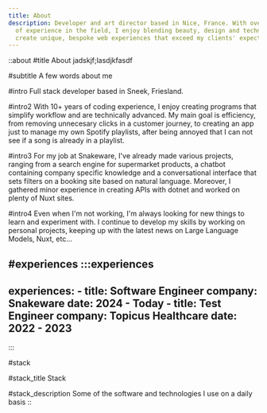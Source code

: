 ```yaml
---
title: About
description: Developer and art director based in Nice, France. With over 6 years
  of experience in the field, I enjoy blending beauty, design and technology to
  create unique, bespoke web experiences that exceed my clients' expectations.
---
```


::about
#title
About jadskjf;lasdjkfasdf

#subtitle
A few words about me

#intro
Full stack developer based in Sneek, Friesland.

#intro2
With 10+ years of coding experience, I enjoy creating programs that simplify workflow and are technically advanced. My main goal is efficiency, from removing unnecesary clicks in a customer journey, to creating an app just to manage my own Spotify playlists, after being annoyed that I can not see if a song is already in a playlist.

#intro3
For my job at Snakeware, I've already made various projects, ranging from a search engine for supermarket products, a chatbot containing company specific knowledge and a conversational interface that sets filters on a booking site based on natural language. Moreover, I gathered minor experience in creating APIs with dotnet and worked on plenty of Nuxt sites.

#intro4
Even when I'm not working, I'm always looking for new things to learn and experiment with. I continue to develop my skills by working on personal projects, keeping up with the latest news on Large Language Models, Nuxt, etc...

#experiences
  :::experiences
  ---
  experiences:
    - title: Software Engineer
      company: Snakeware
      date: 2024 - Today
    - title: Test Engineer
      company: Topicus Healthcare
      date: 2022 - 2023
  ---
  :::

#stack

#stack_title
Stack

#stack_description
Some of the software and technologies I use on a daily basis
::
